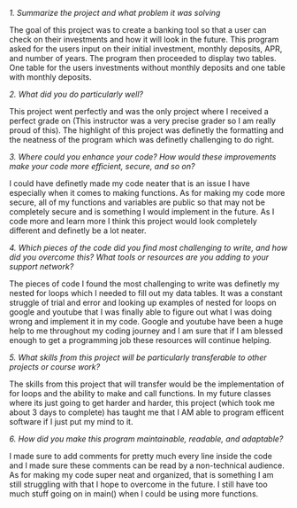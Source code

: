 *1. Summarize the project and what problem it was solving*

The goal of this project was to create a banking tool so that a user can check on their investments and how it will look in the future. This program asked for the users input on their initial investment, monthly deposits, APR, and number of years. The program then proceeded to display two tables. One table for the users investments without monthly deposits and one table with monthly deposits.

*2. What did you do particularly well?*

This project went perfectly and was the only project where I received a perfect grade on (This instructor was a very precise grader so I am really proud of this). The highlight of this project was definetly the formatting and the neatness of the program which was definetly challenging to do right.

*3. Where could you enhance your code? How would these improvements make your code more efficient, secure, and so on?*

I could have definetly made my code neater that is an issue I have especially when it comes to making functions. As for making my code more secure, all of my functions and variables are public so that may not be completely secure and is something I would implement in the future. As I code more and learn more I think this project would look completely different and definetly be a lot neater.

*4. Which pieces of the code did you find most challenging to write, and how did you overcome this? What tools or resources are you adding to your support network?*

The pieces of code I found the most challenging to write was definetly my nested for loops which I needed to fill out my data tables. It was a constant struggle of trial and error and looking up examples of nested for loops on google and youtube that I was finally able to figure out what I was doing wrong and implement it in my code. Google and youtube have been a huge help to me throughout my coding journey and I am sure that if I am blessed enough to get a programming job these resources will continue helping.

*5. What skills from this project will be particularly transferable to other projects or course work?* 

The skills from this project that will transfer would be the implementation of for loops and the ability to make and call functions. In my future classes where its just going to get harder and harder, this project (which took me about 3 days to complete) has taught me that I AM able to program efficent software if I just put my mind to it.

*6. How did you make this program maintainable, readable, and adaptable?*

I made sure to add comments for pretty much every line inside the code and I made sure these comments can be read by a non-technical audience. As for making my code super neat and organized, that is something I am still struggling with that I hope to overcome in the future. I still have too much stuff going on in main() when I could be using more functions.
